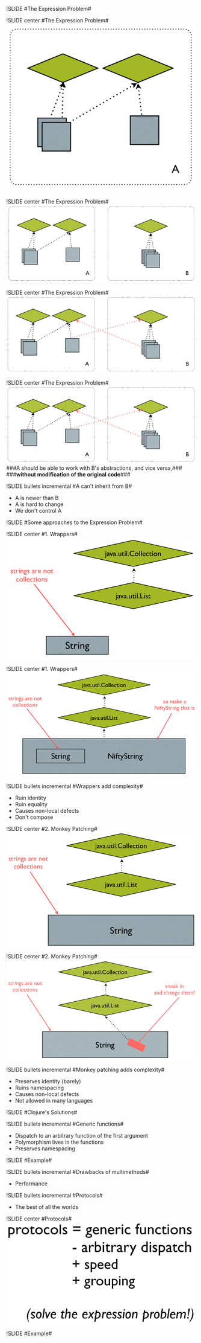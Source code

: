 !SLIDE
#The Expression Problem#

!SLIDE center
#The Expression Problem#
![pic1](1.png)

!SLIDE center
#The Expression Problem#
![pic2](2.png)

!SLIDE center
#The Expression Problem#
![pic3](3.png)

!SLIDE center
#The Expression Problem#
![pic3](3.png)
###A should be able to work with B's abstractions, and vice versa,###
###**without modification of the original code**###

!SLIDE bullets incremental
#A can't inherit from B#

* A is newer than B
* A is hard to change
* We don't control A

!SLIDE
#Some approaches to the Expression Problem#

!SLIDE center
#1. Wrappers#
![wrappers1](wrappers1.png)

!SLIDE center
#1. Wrappers#
![wrappers2](wrappers2.png)

!SLIDE bullets incremental
#Wrappers add complexity#

* Ruin identity
* Ruin equality
* Causes non-local defects
* Don't compose

!SLIDE center
#2. Monkey Patching#
![monkey1](monkey1.png)

!SLIDE center
#2. Monkey Patching#
![monkey2](monkey2.png)

!SLIDE bullets incremental
#Monkey patching adds complexity#

* Preserves identity (barely)
* Ruins namespacing
* Causes non-local defects
* Not allowed in many languages

!SLIDE
#Clojure's Solutions#

!SLIDE bullets incremental
#Generic functions#

* Dispatch to an arbitrary function of the first argument
* Polymorphism lives in the functions
* Preserves namespacing

!SLIDE
#Example#

!SLIDE bullets incremental
#Drawbacks of multimethods#
* Performance

!SLIDE bullets incremental
#Protocols#

* The best of all the worlds

!SLIDE center
#Protocols#
![protocols](protocols.png)

!SLIDE
#Example#
